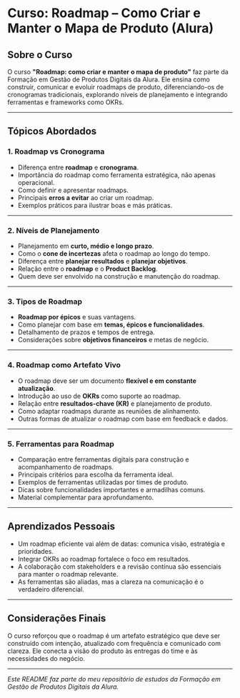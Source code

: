 # Curso: Roadmap – Como Criar e Manter o Mapa de Produto (Alura)

## Sobre o Curso

O curso **"Roadmap: como criar e manter o mapa de produto"** faz parte da Formação em Gestão de Produtos Digitais da Alura. Ele ensina como construir, comunicar e evoluir roadmaps de produto, diferenciando-os de cronogramas tradicionais, explorando níveis de planejamento e integrando ferramentas e frameworks como OKRs.

---

## Tópicos Abordados

### 1. Roadmap vs Cronograma

- Diferença entre **roadmap** e **cronograma**.
- Importância do roadmap como ferramenta estratégica, não apenas operacional.
- Como definir e apresentar roadmaps.
- Principais **erros a evitar** ao criar um roadmap.
- Exemplos práticos para ilustrar boas e más práticas.

---

### 2. Níveis de Planejamento

- Planejamento em **curto, médio e longo prazo**.
- Como o **cone de incertezas** afeta o roadmap ao longo do tempo.
- Diferença entre **planejar resultados** e **planejar objetivos**.
- Relação entre o **roadmap** e o **Product Backlog**.
- Quem deve ser envolvido na construção e manutenção do roadmap.

---

### 3. Tipos de Roadmap

- **Roadmap por épicos** e suas vantagens.
- Como planejar com base em **temas, épicos e funcionalidades**.
- Detalhamento de prazos e tempos de entrega.
- Considerações sobre **objetivos financeiros** e metas de negócio.

---

### 4. Roadmap como Artefato Vivo

- O roadmap deve ser um documento **flexível e em constante atualização**.
- Introdução ao uso de **OKRs** como suporte ao roadmap.
- Relação entre **resultados-chave (KR)** e planejamento de produto.
- Como adaptar roadmaps durante as reuniões de alinhamento.
- Outras formas de atualizar o roadmap com base em feedback e dados.

---

### 5. Ferramentas para Roadmap

- Comparação entre ferramentas digitais para construção e acompanhamento de roadmaps.
- Principais critérios para escolha da ferramenta ideal.
- Exemplos de ferramentas utilizadas por times de produto.
- Dicas sobre funcionalidades importantes e armadilhas comuns.
- Material complementar para aprofundamento.

---

## Aprendizados Pessoais

- Um roadmap eficiente vai além de datas: comunica visão, estratégia e prioridades.
- Integrar OKRs ao roadmap fortalece o foco em resultados.
- A colaboração com stakeholders e a revisão contínua são essenciais para manter o roadmap relevante.
- As ferramentas são aliadas, mas a clareza na comunicação é o verdadeiro diferencial.

---

## Considerações Finais

O curso reforçou que o roadmap é um artefato estratégico que deve ser construído com intenção, atualizado com frequência e comunicado com clareza. Ele conecta a visão do produto às entregas do time e às necessidades do negócio.

---

*Este README faz parte do meu repositório de estudos da Formação em Gestão de Produtos Digitais da Alura.*
